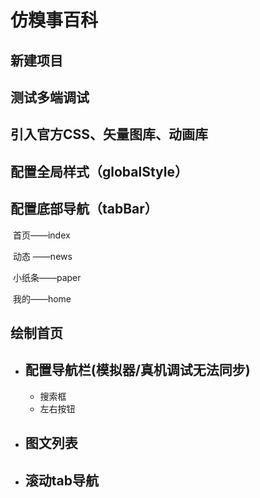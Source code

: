 # 仿糗事百科
## 新建项目
## 测试多端调试
## 引入官方CSS、矢量图库、动画库
## 配置全局样式（globalStyle）
## 配置底部导航（tabBar）

​	首页——index

​	动态 ——news

​	小纸条——paper

​	我的——home

## 绘制首页

- ## 配置导航栏(模拟器/真机调试无法同步)

  - 搜索框
  - 左右按钮

- ## 图文列表

- ## 滚动tab导航